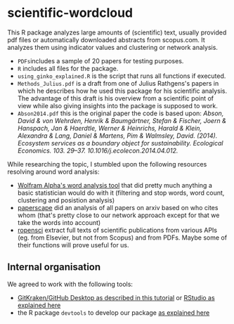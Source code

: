 # scientific-wordcloud
This R package analyzes large amounts of (scientific) text, usually provided pdf files or automatically downloaded abstracts from scopus.com. It analyzes them using indicator values and clustering or network analysis.

* `PDFs`includes a sample of 20 papers for testing purposes.
* `R` includes all files for the package.
* `using_ginko_explained.R` is the script that runs all functions if executed.
* `Methods_Julius.pdf` is a draft from one of Julius Rathgens's papers in which he describes how he used this package for his scientific analysis. The advantage of this draft is his overview from a scientific point of view while also giving insights into the package is supposed to work.
* `Abson2014.pdf` this is the original paper the code is based upon: *Abson, David & von Wehrden, Henrik & Baumgärtner, Stefan & Fischer, Joern & Hanspach, Jan & Haerdtle, Werner & Heinrichs, Harald & Klein, Alexandra & Lang, Daniel & Martens, Pim & Walmsley, David. (2014). Ecosystem services as a boundary object for sustainability. Ecological Economics. 103. 29–37. 10.1016/j.ecolecon.2014.04.012.*

While researching the topic, I stumbled upon the following resources resolving around word analysis:
* [Wolfram Alpha's word analysis tool](https://reference.wolfram.com/language/guide/TextAnalysis.html?fbclid=IwAR01lCl9xT627zSyVMBpYitkZ9qLqQtLp3dMVgccdTB6qHNWsaKZXrEJcPU) that did pretty much anything a basic statistician would do with it (filtering and stop words, word count, clustering and posistion analysis)
* [paperscape](https://paperscape.org) did an analysis of all papers on arxiv based on who cites whom (that's pretty close to our network approach except for that we take the words into account)
* [ropensci](https://github.com/ropensci/fulltext) extract full texts of scientific publications from various APIs (eg. from Elsevier, but not from Scopus) and from PDFs. Maybe some of their functions will prove useful for us.

## Internal organisation
We agreed to work with the following tools:
* [GitKraken/GitHub Desktop as described in this tutorial](https://www.youtube.com/watch?v=FNgHFFfI4YE&list=PLe6EXFvnTV78WqGmGSq8JPnafR3lAa55n&index=2) or [RStudio as explained here](https://happygitwithr.com/rstudio-git-github.html)
* the R package `devtools` to develop our package [as explained here](https://www.hvitfeldt.me/blog/usethis-workflow-for-package-development/)

